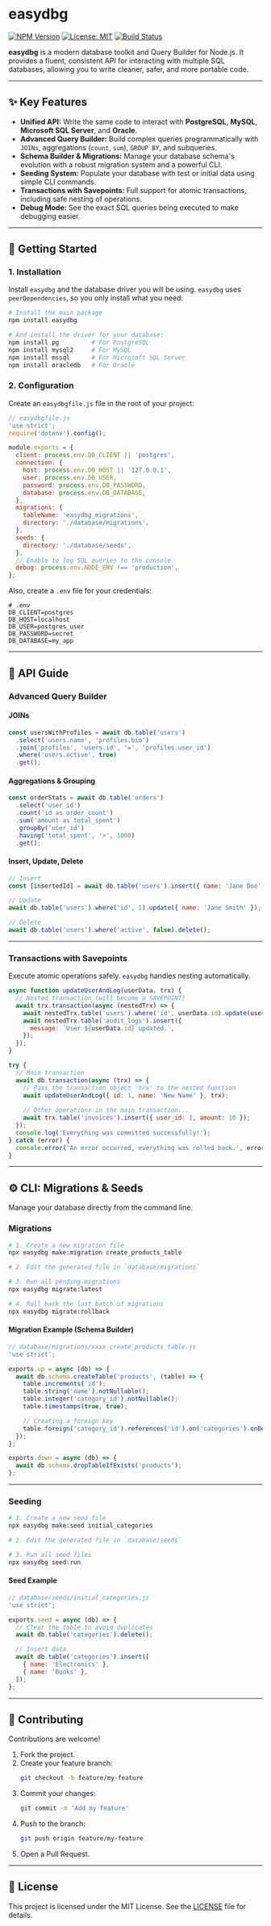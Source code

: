 # easydbg

[![NPM Version](https://img.shields.io/npm/v/easydbg.svg )](https://www.npmjs.com/package/easydbg)
[![License: MIT](https://img.shields.io/badge/License-MIT-yellow.svg )](https://opensource.org/licenses/MIT)
[![Build Status](https://github.com/your-username/easydbg/actions/workflows/ci.yml/badge.svg )](https://github.com/your-username/easydbg/actions)

**easydbg** is a modern database toolkit and Query Builder for Node.js. It provides a fluent, consistent API for interacting with multiple SQL databases, allowing you to write cleaner, safer, and more portable code.

---

## ✨ Key Features

- **Unified API:** Write the same code to interact with **PostgreSQL**, **MySQL**, **Microsoft SQL Server**, and **Oracle**.  
- **Advanced Query Builder:** Build complex queries programmatically with `JOINs`, aggregations (`count`, `sum`), `GROUP BY`, and subqueries.  
- **Schema Builder & Migrations:** Manage your database schema's evolution with a robust migration system and a powerful CLI.  
- **Seeding System:** Populate your database with test or initial data using simple CLI commands.  
- **Transactions with Savepoints:** Full support for atomic transactions, including safe nesting of operations.  
- **Debug Mode:** See the exact SQL queries being executed to make debugging easier.  

---

## 🏁 Getting Started

### 1. Installation

Install `easydbg` and the database driver you will be using. `easydbg` uses `peerDependencies`, so you only install what you need:

```bash
# Install the main package
npm install easydbg

# And install the driver for your database:
npm install pg         # For PostgreSQL
npm install mysql2     # For MySQL
npm install mssql      # For Microsoft SQL Server
npm install oracledb   # For Oracle
```

### 2. Configuration

Create an `easydbgfile.js` file in the root of your project:

```javascript
// easydbgfile.js
'use strict';
require('dotenv').config();

module.exports = {
  client: process.env.DB_CLIENT || 'postgres',
  connection: {
    host: process.env.DB_HOST || '127.0.0.1',
    user: process.env.DB_USER,
    password: process.env.DB_PASSWORD,
    database: process.env.DB_DATABASE,
  },
  migrations: {
    tableName: 'easydbg_migrations',
    directory: './database/migrations',
  },
  seeds: {
    directory: './database/seeds',
  },
  // Enable to log SQL queries to the console
  debug: process.env.NODE_ENV !== 'production',
};
```

Also, create a `.env` file for your credentials:

```env
# .env
DB_CLIENT=postgres
DB_HOST=localhost
DB_USER=postgres_user
DB_PASSWORD=secret
DB_DATABASE=my_app
```

---

## 📖 API Guide

### Advanced Query Builder

#### JOINs

```javascript
const usersWithProfiles = await db.table('users')
  .select('users.name', 'profiles.bio')
  .join('profiles', 'users.id', '=', 'profiles.user_id')
  .where('users.active', true)
  .get();
```

#### Aggregations & Grouping

```javascript
const orderStats = await db.table('orders')
  .select('user_id')
  .count('id as order_count')
  .sum('amount as total_spent')
  .groupBy('user_id')
  .having('total_spent', '>', 1000)
  .get();
```

#### Insert, Update, Delete

```javascript
// Insert
const [insertedId] = await db.table('users').insert({ name: 'Jane Doe' }).returning('id');

// Update
await db.table('users').where('id', 1).update({ name: 'Jane Smith' });

// Delete
await db.table('users').where('active', false).delete();
```

---

### Transactions with Savepoints

Execute atomic operations safely. `easydbg` handles nesting automatically.

```javascript
async function updateUserAndLog(userData, trx) {
  // Nested transaction (will become a SAVEPOINT)
  await trx.transaction(async (nestedTrx) => {
    await nestedTrx.table('users').where('id', userData.id).update(userData);
    await nestedTrx.table('audit_logs').insert({
      message: `User ${userData.id} updated.`,
    });
  });
}

try {
  // Main transaction
  await db.transaction(async (trx) => {
    // Pass the transaction object 'trx' to the nested function
    await updateUserAndLog({ id: 1, name: 'New Name' }, trx);
    
    // Other operations in the main transaction...
    await trx.table('invoices').insert({ user_id: 1, amount: 10 });
  });
  console.log('Everything was committed successfully!');
} catch (error) {
  console.error('An error occurred, everything was rolled back.', error);
}
```

---

## ⚙️ CLI: Migrations & Seeds

Manage your database directly from the command line.

### Migrations

```bash
# 1. Create a new migration file
npx easydbg make:migration create_products_table

# 2. Edit the generated file in `database/migrations`

# 3. Run all pending migrations
npx easydbg migrate:latest

# 4. Roll back the last batch of migrations
npx easydbg migrate:rollback
```

#### Migration Example (Schema Builder)

```javascript
// database/migrations/xxxx_create_products_table.js
'use strict';

exports.up = async (db) => {
  await db.schema.createTable('products', (table) => {
    table.increments('id');
    table.string('name').notNullable();
    table.integer('category_id').notNullable();
    table.timestamps(true, true);

    // Creating a foreign key
    table.foreign('category_id').references('id').on('categories').onDelete('CASCADE');
  });
};

exports.down = async (db) => {
  await db.schema.dropTableIfExists('products');
};
```

---

### Seeding

```bash
# 1. Create a new seed file
npx easydbg make:seed initial_categories

# 2. Edit the generated file in `database/seeds`

# 3. Run all seed files
npx easydbg seed:run
```

#### Seed Example

```javascript
// database/seeds/initial_categories.js
'use strict';

exports.seed = async (db) => {
  // Clear the table to avoid duplicates
  await db.table('categories').delete();

  // Insert data
  await db.table('categories').insert([
    { name: 'Electronics' },
    { name: 'Books' },
  ]);
};
```

---

## 🤝 Contributing

Contributions are welcome!  

1. Fork the project.  
2. Create your feature branch:  
   ```bash
   git checkout -b feature/my-feature
   ```
3. Commit your changes:  
   ```bash
   git commit -m 'Add my feature'
   ```
4. Push to the branch:  
   ```bash
   git push origin feature/my-feature
   ```
5. Open a Pull Request.  

---

## 📜 License

This project is licensed under the MIT License. See the [LICENSE](LICENSE) file for details.
